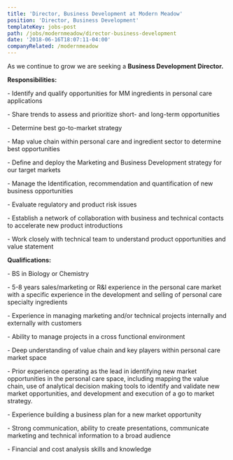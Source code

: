 ```yaml
---
title: 'Director, Business Development at Modern Meadow'
position: 'Director, Business Development'
templateKey: jobs-post
path: /jobs/modernmeadow/director-business-development
date: '2018-06-16T18:07:11-04:00'
companyRelated: /modernmeadow
---
```

As we continue to grow we are seeking a **Business Development Director.**

**Responsibilities:**

\- Identify and qualify opportunities for MM ingredients in personal care applications

\- Share trends to assess and prioritize short- and long-term opportunities

\- Determine best go-to-market strategy

\- Map value chain within personal care and ingredient sector to determine best opportunities

\- Define and deploy the Marketing and Business Development strategy for our target markets

\- Manage the Identification, recommendation and quantification of new business opportunities

\- Evaluate regulatory and product risk issues

\- Establish a network of collaboration with business and technical contacts to accelerate new product introductions

\- Work closely with technical team to understand product opportunities and value statement

**Qualifications:**

\- BS in Biology or Chemistry  

\- 5-8 years sales/marketing or R&I experience in the personal care market with a specific experience in the development and selling of personal care specialty ingredients

\- Experience in managing marketing and/or technical projects internally and externally with customers

\- Ability to manage projects in a cross functional environment

\- Deep understanding of value chain and key players within personal care market space

\- Prior experience operating as the lead in identifying new market opportunities in the personal care space, including mapping the value chain, use of analytical decision making tools to identify and validate new market opportunities, and development and execution of a go to market strategy.

\- Experience building a business plan for a new market opportunity

\- Strong communication, ability to create presentations, communicate marketing and technical information to a broad audience

\- Financial and cost analysis skills and knowledge
